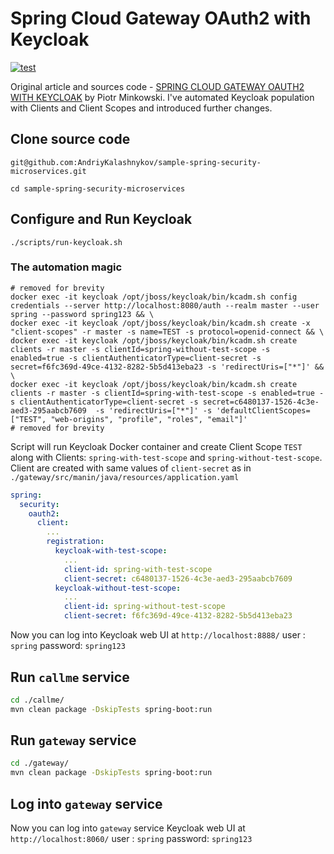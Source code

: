 # Spring Cloud Gateway OAuth2 with Keycloak

[![test](https://github.com/AndriyKalashnykov/sample-spring-security-microservices/actions/workflows/test.yml/badge.svg?branch=master)](https://github.com/AndriyKalashnykov/sample-spring-security-microservices/actions/workflows/test.yml)

Original article and sources code - [SPRING CLOUD GATEWAY OAUTH2 WITH
KEYCLOAK](https://piotrminkowski.com/2020/10/09/spring-cloud-gateway-oauth2-with-keycloak/)
by Piotr Minkowski. I've automated Keycloak population with Clients and Client
Scopes and introduced further changes. 

## Clone source code 

```shell
git@github.com:AndriyKalashnykov/sample-spring-security-microservices.git

cd sample-spring-security-microservices
```

## Configure and Run Keycloak

```shell
./scripts/run-keycloak.sh
```

### The automation magic

```shell
# removed for brevity
docker exec -it keycloak /opt/jboss/keycloak/bin/kcadm.sh config credentials --server http://localhost:8080/auth --realm master --user spring --password spring123 && \
docker exec -it keycloak /opt/jboss/keycloak/bin/kcadm.sh create -x "client-scopes" -r master -s name=TEST -s protocol=openid-connect && \
docker exec -it keycloak /opt/jboss/keycloak/bin/kcadm.sh create clients -r master -s clientId=spring-without-test-scope -s enabled=true -s clientAuthenticatorType=client-secret -s secret=f6fc369d-49ce-4132-8282-5b5d413eba23 -s 'redirectUris=["*"]' && \
docker exec -it keycloak /opt/jboss/keycloak/bin/kcadm.sh create clients -r master -s clientId=spring-with-test-scope -s enabled=true -s clientAuthenticatorType=client-secret -s secret=c6480137-1526-4c3e-aed3-295aabcb7609  -s 'redirectUris=["*"]' -s 'defaultClientScopes=["TEST", "web-origins", "profile", "roles", "email"]'
# removed for brevity
```

Script will run Keycloak Docker container and create Client Scope `TEST` along
with Clients: `spring-with-test-scope` and `spring-without-test-scope`. Client
are created with same values of `client-secret` as in
`./gateway/src/manin/java/resources/application.yaml`

```yaml
spring:
  security:
    oauth2:
      client:
        ...
        registration:
          keycloak-with-test-scope:
            ...
            client-id: spring-with-test-scope
            client-secret: c6480137-1526-4c3e-aed3-295aabcb7609
          keycloak-without-test-scope:
            ...
            client-id: spring-without-test-scope
            client-secret: f6fc369d-49ce-4132-8282-5b5d413eba23
```
Now you can log into Keycloak web UI at `http://localhost:8888/` user : `spring` password: `spring123`

## Run `callme` service

```bash
cd ./callme/
mvn clean package -DskipTests spring-boot:run
```

## Run `gateway` service

```bash
cd ./gateway/
mvn clean package -DskipTests spring-boot:run
```

## Log into `gateway` service

Now you can log into `gateway` service Keycloak web UI at `http://localhost:8060/` user : `spring` password: `spring123`

